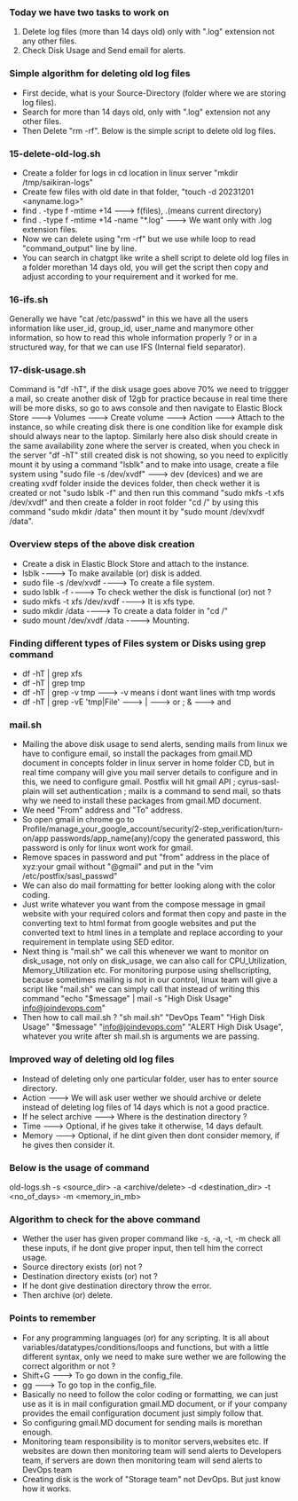 ### Today we have two tasks to work on
1. Delete log files (more than 14 days old) only with ".log" extension not any other files.
2. Check Disk Usage and Send email for alerts.

### Simple algorithm for deleting old log files
- First decide, what is your Source-Directory (folder where we are storing log files).
- Search for more than 14 days old, only with ".log" extension not any other files.
- Then Delete "rm -rf". Below is the simple script to delete old log files.

### 15-delete-old-log.sh
- Create a folder for logs in cd location in linux server "mkdir /tmp/saikiran-logs"
- Create few files with old date in that folder, "touch -d 20231201 <anyname.log>"
- find . -type f -mtime +14 ---> f(files), .(means current directory)
- find . -type f -mtime +14 -name "*.log" ---> We want only with .log extension files.
- Now we can delete using "rm -rf" but we use while loop to read "command_output" line by line.
- You can search in chatgpt like write a shell script to delete old log files in a folder morethan 14 days
  old, you will get the script then copy and adjust according to your requirement and it worked for me.

### 16-ifs.sh
Generally we have "cat /etc/passwd" in this we have all the users information like user_id, group_id, user_name and manymore other information, so how to read this whole information properly ? or in a structured way, for that we can use IFS (Internal field separator).

### 17-disk-usage.sh
Command is "df -hT", if the disk usage goes above 70% we need to triggger a mail, so create another disk of 12gb for practice because in real time there will be more disks, so go to aws console and then navigate to Elastic Block Store ---> Volumes ---> Create volume ---> Action ---> Attach to the instance, so while creating disk there is one condition like for example disk should always near to the laptop. Similarly here also disk should create in the same availability zone where the server is created, when you check in the server "df -hT" still created disk is not showing, so you need to explicitly mount it by using a command "lsblk" and to make into usage, create a file system using "sudo file -s /dev/xvdf" ---> dev (devices) and we are creating xvdf folder inside the devices folder, then check wether it is created or not "sudo lsblk -f" and then run this command "sudo mkfs -t xfs /dev/xvdf" and then create a folder in root folder "cd /" by using this command "sudo mkdir /data" then mount it by "sudo mount /dev/xvdf /data".

### Overview steps of the above disk creation
- Create a disk in Elastic Block Store and attach to the instance.
- lsblk ----> To make available (or) disk is added.
- sudo file -s /dev/xvdf ----> To create a file system.
- sudo lsblk -f ----> To check wether the disk is functional (or) not ?
- sudo mkfs -t xfs /dev/xvdf ----> It is xfs type.
- sudo mkdir /data ----> To create a data folder in "cd /"
- sudo mount /dev/xvdf /data ----> Mounting.

### Finding different types of Files system or Disks using grep command
- df -hT | grep xfs
- df -hT | grep tmp
- df -hT | grep -v tmp ---> -v means i dont want lines with tmp words 
- df -hT | grep -vE 'tmp|File' ---> | ---> or ; & ---> and

### mail.sh
- Mailing the above disk usage to send alerts, sending mails from linux we have to configure email, so install
  the packages from gmail.MD document in concepts folder in linux server in home folder CD, but in real time
  company will give you mail server details to configure and in this, we need to configure gmail. Postfix will
  hit gmail API ; cyrus-sasl-plain will set authentication ; mailx is a command to send mail, so thats why we
  need to install these packages from gmail.MD document.
- We need "From" address and "To" address.
- So open gmail in chrome go to Profile/manage_your_google_account/security/2-step_verification/turn-on/app
  passwords/app_name(any)/copy the generated password, this password is only for linux wont work for gmail. 
- Remove spaces in password and put "from" address in the place of xyz:your gmail without "@gmail" and put
  in the "vim /etc/postfix/sasl_passwd"
- We can also do mail formatting for better looking along with the color coding.
- Just write whatever you want from the compose message in gmail website with your required colors and format
  then copy and paste in the converting text to html format from google websites and put the converted text to
  html lines in a template and replace according to your requirement in template using SED editor.
- Next thing is "mail.sh" we call this whenever we want to monitor on disk_usage, not only on disk_usage, we
  can also call for CPU_Utilization, Memory_Utilization etc. For monitoring purpose using shellscripting,
  because sometimes mailing is not in our control, linux team will give a script like "mail.sh" we can simply
  call that instead of writing this command "echo "$message" | mail -s "High Disk Usage" info@joindevops.com"
- Then how to call mail.sh ? "sh mail.sh" "DevOps Team" "High Disk Usage" "$message" "info@joindevops.com"
  "ALERT High Disk Usage", whatever you write after sh mail.sh is arguments we are passing.

### Improved way of deleting old log files
- Instead of deleting only one particular folder, user has to enter source directory.
- Action ---> We will ask user wether we should archive or delete instead of deleting log files of 14 days
  which is not a good practice.
- If he select archive ---> Where is the destination directory ?
- Time ---> Optional, if he gives take it otherwise, 14 days default.
- Memory ---> Optional, if he dint given then dont consider memory, if he gives then consider it.

### Below is the usage of command
old-logs.sh -s <source_dir> -a <archive/delete> -d <destination_dir> -t <no_of_days> -m <memory_in_mb>

### Algorithm to check for the above command
- Wether the user has given proper command like -s, -a, -t, -m check all these inputs, if he dont give proper
  input, then tell him the correct usage.
- Source directory exists (or) not ?
- Destination directory exists (or) not ?
- If he dont give destination directory throw the error.
- Then archive (or) delete.

### Points to remember
- For any programming languages (or) for any scripting. It is all about variables/datatypes/conditions/loops
  and functions, but with a little different syntax, only we need to make sure wether we are following the
  correct algorithm or not ?
- Shift+G ---> To go down in the config_file.
- gg ---> To go top in the config_file.
- Basically no need to follow the color coding or formatting, we can just use as it is in mail configuration
  gmail.MD document, or if your company provides the email configuration document just simply follow that.
- So configuring gmail.MD document for sending mails is morethan enough.
- Monitoring team responsibility is to monitor servers,websites etc. If websites are down then monitoring team
  will send alerts to Developers team, if servers are down then monitoring team will send alerts to DevOps team
- Creating disk is the work of "Storage team" not DevOps. But just know how it works.
